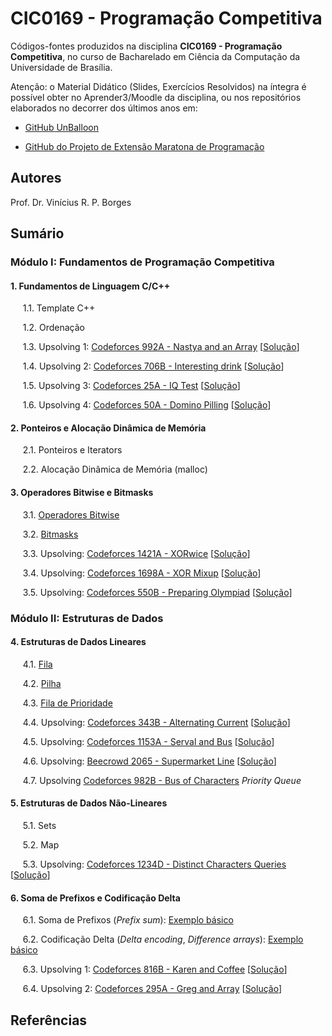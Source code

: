 # CIC0169 - Programação Competitiva

Códigos-fontes produzidos na disciplina **CIC0169 - Programação Competitiva**, no curso de Bacharelado em Ciência da Computação da Universidade de Brasília.

Atenção: o Material Didático (Slides, Exercícios Resolvidos) na íntegra é possível obter no Aprender3/Moodle da disciplina, ou nos repositórios elaborados no decorrer dos últimos anos em:

- [GitHub UnBalloon](https://github.com/unballoon)

- [GitHub do Projeto de Extensão Maratona de Programação](https://github.com/UnB-CIC/Maratona-Extensao)

## Autores

Prof. Dr. Vinícius R. P. Borges

## Sumário

### Módulo I: Fundamentos de Programação Competitiva

#### 1. Fundamentos de Linguagem C/C++

&nbsp;&nbsp;&nbsp;&nbsp; 1.1. Template C++

&nbsp;&nbsp;&nbsp;&nbsp; 1.2. Ordenação

&nbsp;&nbsp;&nbsp;&nbsp; 1.3. Upsolving 1: [Codeforces 992A - Nastya and an Array](https://codeforces.com/contest/992/problem/A) [[Solução](upsolving/nastya_array.cpp)]

&nbsp;&nbsp;&nbsp;&nbsp; 1.4. Upsolving 2: [Codeforces 706B - Interesting drink](https://codeforces.com/problemset/problem/706/B) [[Solução](upsolving/706b_interesting_drink.cpp)]

&nbsp;&nbsp;&nbsp;&nbsp; 1.5. Upsolving 3: [Codeforces 25A - IQ Test](https://codeforces.com/problemset/problem/25/A) [[Solução](upsolving/25a_iq_test.cpp)]

&nbsp;&nbsp;&nbsp;&nbsp; 1.6. Upsolving 4: [Codeforces 50A - Domino Pilling](https://codeforces.com/problemset/problem/50/A) [[Solução](upsolving/50a_domino_piling.cpp)]
  
#### 2. Ponteiros e Alocação Dinâmica de Memória

&nbsp;&nbsp;&nbsp;&nbsp; 2.1. Ponteiros e Iterators

&nbsp;&nbsp;&nbsp;&nbsp; 2.2. Alocação Dinâmica de Memória (malloc)

#### 3. Operadores Bitwise e Bitmasks

&nbsp;&nbsp;&nbsp;&nbsp; 3.1. [Operadores Bitwise](general/op_bitwise.cpp)

&nbsp;&nbsp;&nbsp;&nbsp; 3.2. [Bitmasks](general/bitmask.cpp)

&nbsp;&nbsp;&nbsp;&nbsp; 3.3. Upsolving: [Codeforces 1421A - XORwice](https://codeforces.com/problemset/problem/1421/A ) [[Solução](upsolving/1421a_xorwice.cpp)]

&nbsp;&nbsp;&nbsp;&nbsp; 3.4. Upsolving: [Codeforces 1698A - XOR Mixup](https://codeforces.com/problemset/problem/1698/A) [[Solução](upsolving/1698a_xor_mixup.cpp)] 

&nbsp;&nbsp;&nbsp;&nbsp; 3.5. Upsolving: [Codeforces 550B - Preparing Olympiad](https://codeforces.com/contest/550/problem/B) [[Solução](upsolving/550b_preparing_olympiad.cpp)] 

### Módulo II: Estruturas de Dados

#### 4. Estruturas de Dados Lineares

&nbsp;&nbsp;&nbsp;&nbsp; 4.1. [Fila](general/stl_queue.cpp)

&nbsp;&nbsp;&nbsp;&nbsp; 4.2. [Pilha](general/stl_stack.cpp)

&nbsp;&nbsp;&nbsp;&nbsp; 4.3. [Fila de Prioridade](general/stl_priority_queue.cpp)

&nbsp;&nbsp;&nbsp;&nbsp; 4.4. Upsolving: [Codeforces 343B - Alternating Current](https://codeforces.com/contest/343/problem/B) [[Solução](upsolving/343b_alternating_current.cpp)]

&nbsp;&nbsp;&nbsp;&nbsp; 4.5. Upsolving: [Codeforces 1153A - Serval and Bus](https://codeforces.com/problemset/problem/1153/A) [[Solução](upsolving/343b_alternating_current.cpp)]

<!--&nbsp;&nbsp;&nbsp;&nbsp; 4.5. Upsolving: [Codeforces 1949A - ABC String](https://codeforces.com/problemset/problem/1494/A) [[Solução](upsolving/1949a_abc_string.cpp)] -->

&nbsp;&nbsp;&nbsp;&nbsp; 4.6. Upsolving: [Beecrowd 2065 - Supermarket Line](https://www.beecrowd.com.br/judge/pt/problems/view/2065) [[Solução](upsolving/beecrowd_2056.cpp)]

&nbsp;&nbsp;&nbsp;&nbsp; 4.7. Upsolving [Codeforces 982B - Bus of Characters](https://codeforces.com/problemset/problem/982/B) *Priority Queue*

#### 5. Estruturas de Dados Não-Lineares

&nbsp;&nbsp;&nbsp;&nbsp; 5.1. Sets

&nbsp;&nbsp;&nbsp;&nbsp; 5.2. Map

&nbsp;&nbsp;&nbsp;&nbsp; 5.3. Upsolving: [Codeforces 1234D - Distinct Characters Queries](https://codeforces.com/contest/1234/problem/D) [[Solução](upsolving/1234d_distinct_characters_queries.cpp)]

#### 6. Soma de Prefixos e Codificação Delta

&nbsp;&nbsp;&nbsp;&nbsp; 6.1. Soma de Prefixos (*Prefix sum*): [Exemplo básico](general/prefix_sum.cpp)

&nbsp;&nbsp;&nbsp;&nbsp; 6.2. Codificação Delta (*Delta encoding*, *Difference arrays*): [Exemplo básico](general/delta_encoding.cpp)

&nbsp;&nbsp;&nbsp;&nbsp; 6.3. Upsolving 1: [Codeforces 816B - Karen and Coffee](https://codeforces.com/problemset/problem/816/B) [[Solução](upsolving/816b_karen_and_coffee.cpp)]

&nbsp;&nbsp;&nbsp;&nbsp; 6.4. Upsolving 2: [Codeforces 295A - Greg and Array](https://codeforces.com/problemset/problem/295/A/) [[Solução](upsolving/greg_array.cpp)]

<!--
### Módulo III: Paradigmas de Resolução de Problemas

#### 7. Busca Completa

&nbsp;&nbsp;&nbsp;&nbsp; 7.1. Busca em Largura

&nbsp;&nbsp;&nbsp;&nbsp; &nbsp;&nbsp;&nbsp;&nbsp; 7.1.1. Upsolving 1: [Beecrowd 1910 - Ajude Clotilde](https://www.beecrowd.com.br/judge/en/problems/view/1910) [[Solução](upsolving/uri1910_ajude_clotilde.cpp)]

&nbsp;&nbsp;&nbsp;&nbsp; &nbsp;&nbsp;&nbsp;&nbsp; 7.1.2. Upsolving 2: [Codeforces 520B - Two Buttons](https://codeforces.com/problemset/problem/520/B) [[Solução](upsolving/520b_two_buttons.cpp)]

&nbsp;&nbsp;&nbsp;&nbsp; &nbsp;&nbsp;&nbsp;&nbsp; 7.1.3. Upsolving 3: [Beecrowd 1907 - Colouring Game Scenarios](https://www.beecrowd.com.br/judge/en/problems/view/1907) [[Solução](upsolving/beecrowd_1907.cpp)]

&nbsp;&nbsp;&nbsp;&nbsp; 7.2. Busca em Profundidade e Backtracking

&nbsp;&nbsp;&nbsp;&nbsp; &nbsp;&nbsp;&nbsp;&nbsp; 7.2.1. [Gerando subsets e permutações](general/buscacompleta.cpp)

&nbsp;&nbsp;&nbsp;&nbsp; &nbsp;&nbsp;&nbsp;&nbsp; 7.2.2. Upsolving 4: [Beecrowd 1556 - Removing Letters](https://www.beecrowd.com.br/judge/en/problems/view/1556) [[Solução](upsolving/beecrowd_1556.cpp)]

&nbsp;&nbsp;&nbsp;&nbsp; &nbsp;&nbsp;&nbsp;&nbsp; 7.2.3. Upsolving 5: [Codeforces 339C - Xenia and Weights](https://codeforces.com/problemset/problem/339/C) [[Solução](upsolving/339c_xenia_weights.cpp)]

#### 8. Divisão-e-Conquista

&nbsp;&nbsp;&nbsp;&nbsp; 8.1. Merge Sort

&nbsp;&nbsp;&nbsp;&nbsp; &nbsp;&nbsp;&nbsp;&nbsp; 8.1.1. [Implementação Tradicional](general/merge_sort.cpp)

&nbsp;&nbsp;&nbsp;&nbsp; &nbsp;&nbsp;&nbsp;&nbsp; 8.1.2. [Implementação com Contagem de Inversões](general/merge_sort_enhanced.cpp)
    
&nbsp;&nbsp;&nbsp;&nbsp; &nbsp;&nbsp;&nbsp;&nbsp; 8.1.3. Upsolving 1: [Beecrowd 1088 - Bolhas e Baldes](https://www.beecrowd.com.br/judge/pt/problems/view/1088) [[Solução](upsolving/uri1088_bubbles_buckets.cpp)]

&nbsp;&nbsp;&nbsp;&nbsp; &nbsp;&nbsp;&nbsp;&nbsp; 8.1.4. Upsolving 2: [OBI 2016 - Arco e Flecha](https://olimpiada.ic.unicamp.br/pratique/p1/2016/f2/arco/) [[Solução](upsolving/obi2016_arco_flecha.cpp)]

&nbsp;&nbsp;&nbsp;&nbsp; &nbsp;&nbsp;&nbsp;&nbsp; 8.1.5. Upsolving 3: [1490D - Permutation Transformation](https://codeforces.com/problemset/problem/1490/D) [[Solução](upsolving/1490d_permutation_transformation.cpp)]

&nbsp;&nbsp;&nbsp;&nbsp; 8.2. Busca Binária

&nbsp;&nbsp;&nbsp;&nbsp; &nbsp;&nbsp;&nbsp;&nbsp; 8.2.1. [Implementação Tradicional](general/busca_binaria.cpp)

&nbsp;&nbsp;&nbsp;&nbsp; &nbsp;&nbsp;&nbsp;&nbsp; 8.2.2. [Lower and Upper Bounds](general/lower_upper_bounds.cpp)

&nbsp;&nbsp;&nbsp;&nbsp; &nbsp;&nbsp;&nbsp;&nbsp; 8.2.3. [Busca Binária na Resposta](general/buscabin_resposta.cpp)
    
&nbsp;&nbsp;&nbsp;&nbsp; &nbsp;&nbsp;&nbsp;&nbsp; 8.2.5. Upsolving 5: [Beecrowd 1472 - Triângulos](https://www.beecrowd.com.br/judge/pt/problems/view/1472) [[Solução](upsolving/uri1472_triangles.cpp)]

&nbsp;&nbsp;&nbsp;&nbsp; &nbsp;&nbsp;&nbsp;&nbsp; 8.2.6. Upsolving 6: [760B - Frodo and pillows](https://codeforces.com/problemset/problem/760/B) [[Solução](upsolving/760b_frodo_pillows.cpp)]


#### 9. Algoritmos Gulosos

&nbsp;&nbsp;&nbsp;&nbsp; 9.1. [Problema do Escalonamento de Tarefas](general/escalonamento_tarefas.cpp)
    
&nbsp;&nbsp;&nbsp;&nbsp; 9.2. [Maximizar Tarefas (Intervalos) Disjuntos](general/max_tarefas_disjuntas.cpp)

&nbsp;&nbsp;&nbsp;&nbsp; 9.3. [Problema da Mochila Fracionária](general/frac_knapsack.cpp)

&nbsp;&nbsp;&nbsp;&nbsp; 9.4. Upsolving 1: [1197C - Array Splitting](https://codeforces.com/problemset/problem/1197/C) [[Solução](upsolving/1197c_array_splitting.cpp)]

&nbsp;&nbsp;&nbsp;&nbsp; 9.5. Upsolving 2: [492C - Vanya and Exams](https://codeforces.com/problemset/problem/492/C) [[Solução](upsolving/492c_vanya_exams.cpp)]

&nbsp;&nbsp;&nbsp;&nbsp; 9.6. Upsolving 3: [1446A - Knapsack](https://codeforces.com/problemset/problem/1446/A
) [[Solução](upsolving/1446a_knapsack.cpp)]

    
#### 10. Análise amortizada: Two Pointers

&nbsp;&nbsp;&nbsp;&nbsp; 10.1. [Problemas clássicos](general/two_pointers.cpp)

&nbsp;&nbsp;&nbsp;&nbsp; 10.2. Upsolving 1: [1133C - Balanced Teams](https://codeforces.com/problemset/problem/1133/C) [[Solução](upsolving/1133c_balanced_teams.cpp)]

&nbsp;&nbsp;&nbsp;&nbsp; 10.3. Upsolving 2: [1343C - Alternating Subsequence](https://codeforces.com/problemset/problem/1343/C) [[Solução](upsolving/1343c_alternating_subsequence.cpp)]


#### 11. Fundamentos de Programação Dinâmica
-->

## Referências

